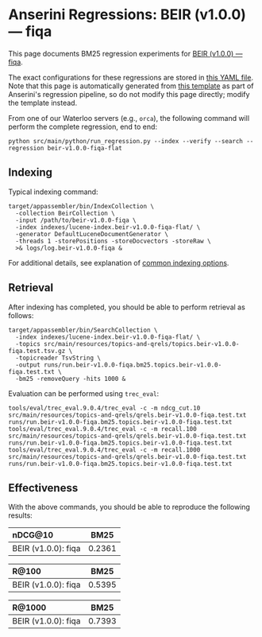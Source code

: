 # Anserini Regressions: BEIR (v1.0.0) &mdash; fiqa

This page documents BM25 regression experiments for [BEIR (v1.0.0) &mdash; fiqa](http://beir.ai/).

The exact configurations for these regressions are stored in [this YAML file](../src/main/resources/regression/beir-v1.0.0-fiqa-flat.yaml).
Note that this page is automatically generated from [this template](../src/main/resources/docgen/templates/beir-v1.0.0-fiqa-flat.template) as part of Anserini's regression pipeline, so do not modify this page directly; modify the template instead.

From one of our Waterloo servers (e.g., `orca`), the following command will perform the complete regression, end to end:

```
python src/main/python/run_regression.py --index --verify --search --regression beir-v1.0.0-fiqa-flat
```

## Indexing

Typical indexing command:

```
target/appassembler/bin/IndexCollection \
  -collection BeirCollection \
  -input /path/to/beir-v1.0.0-fiqa \
  -index indexes/lucene-index.beir-v1.0.0-fiqa-flat/ \
  -generator DefaultLuceneDocumentGenerator \
  -threads 1 -storePositions -storeDocvectors -storeRaw \
  >& logs/log.beir-v1.0.0-fiqa &
```

For additional details, see explanation of [common indexing options](common-indexing-options.md).

## Retrieval

After indexing has completed, you should be able to perform retrieval as follows:

```
target/appassembler/bin/SearchCollection \
  -index indexes/lucene-index.beir-v1.0.0-fiqa-flat/ \
  -topics src/main/resources/topics-and-qrels/topics.beir-v1.0.0-fiqa.test.tsv.gz \
  -topicreader TsvString \
  -output runs/run.beir-v1.0.0-fiqa.bm25.topics.beir-v1.0.0-fiqa.test.txt \
  -bm25 -removeQuery -hits 1000 &
```

Evaluation can be performed using `trec_eval`:

```
tools/eval/trec_eval.9.0.4/trec_eval -c -m ndcg_cut.10 src/main/resources/topics-and-qrels/qrels.beir-v1.0.0-fiqa.test.txt runs/run.beir-v1.0.0-fiqa.bm25.topics.beir-v1.0.0-fiqa.test.txt
tools/eval/trec_eval.9.0.4/trec_eval -c -m recall.100 src/main/resources/topics-and-qrels/qrels.beir-v1.0.0-fiqa.test.txt runs/run.beir-v1.0.0-fiqa.bm25.topics.beir-v1.0.0-fiqa.test.txt
tools/eval/trec_eval.9.0.4/trec_eval -c -m recall.1000 src/main/resources/topics-and-qrels/qrels.beir-v1.0.0-fiqa.test.txt runs/run.beir-v1.0.0-fiqa.bm25.topics.beir-v1.0.0-fiqa.test.txt
```

## Effectiveness

With the above commands, you should be able to reproduce the following results:

| nDCG@10                                                                                                      | BM25      |
|:-------------------------------------------------------------------------------------------------------------|-----------|
| BEIR (v1.0.0): fiqa                                                                                          | 0.2361    |


| R@100                                                                                                        | BM25      |
|:-------------------------------------------------------------------------------------------------------------|-----------|
| BEIR (v1.0.0): fiqa                                                                                          | 0.5395    |


| R@1000                                                                                                       | BM25      |
|:-------------------------------------------------------------------------------------------------------------|-----------|
| BEIR (v1.0.0): fiqa                                                                                          | 0.7393    |
